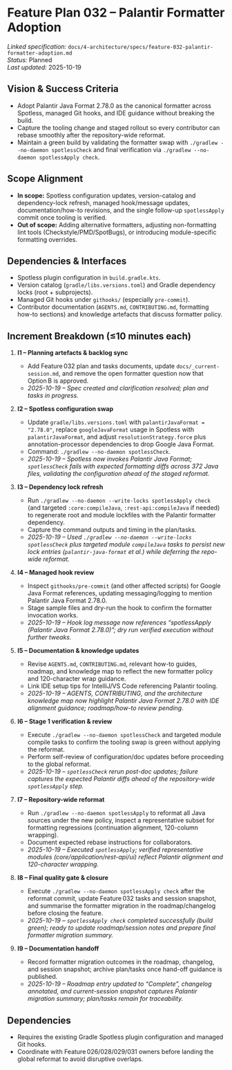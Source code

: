# Feature Plan 032 – Palantir Formatter Adoption

_Linked specification:_ `docs/4-architecture/specs/feature-032-palantir-formatter-adoption.md`  
_Status:_ Planned  
_Last updated:_ 2025-10-19

## Vision & Success Criteria
- Adopt Palantir Java Format 2.78.0 as the canonical formatter across Spotless, managed Git hooks, and IDE guidance without breaking the build.
- Capture the tooling change and staged rollout so every contributor can rebase smoothly after the repository-wide reformat.
- Maintain a green build by validating the formatter swap with `./gradlew --no-daemon spotlessCheck` and final verification via `./gradlew --no-daemon spotlessApply check`.

## Scope Alignment
- **In scope:** Spotless configuration updates, version-catalog and dependency-lock refresh, managed hook/message updates, documentation/how-to revisions, and the single follow-up `spotlessApply` commit once tooling is verified.
- **Out of scope:** Adding alternative formatters, adjusting non-formatting lint tools (Checkstyle/PMD/SpotBugs), or introducing module-specific formatting overrides.

## Dependencies & Interfaces
- Spotless plugin configuration in `build.gradle.kts`.
- Version catalog (`gradle/libs.versions.toml`) and Gradle dependency locks (root + subprojects).
- Managed Git hooks under `githooks/` (especially `pre-commit`).
- Contributor documentation (`AGENTS.md`, `CONTRIBUTING.md`, formatting how-to sections) and knowledge artefacts that discuss formatter policy.

## Increment Breakdown (≤10 minutes each)
1. **I1 – Planning artefacts & backlog sync**  
   - Add Feature 032 plan and tasks documents, update `docs/_current-session.md`, and remove the open formatter question now that Option B is approved.  
   - _2025-10-19 – Spec created and clarification resolved; plan and tasks in progress._

2. **I2 – Spotless configuration swap**  
   - Update `gradle/libs.versions.toml` with `palantirJavaFormat = "2.78.0"`, replace `googleJavaFormat` usage in Spotless with `palantirJavaFormat`, and adjust `resolutionStrategy.force` plus annotation-processor dependencies to drop Google Java Format.  
   - Command: `./gradlew --no-daemon spotlessCheck`.  
   - _2025-10-19 – Spotless now invokes Palantir Java Format; `spotlessCheck` fails with expected formatting diffs across 372 Java files, validating the configuration ahead of the staged reformat._

3. **I3 – Dependency lock refresh**  
   - Run `./gradlew --no-daemon --write-locks spotlessApply check` (and targeted `:core:compileJava`, `:rest-api:compileJava` if needed) to regenerate root and module lockfiles with the Palantir formatter dependency.  
   - Capture the command outputs and timing in the plan/tasks.  
   - _2025-10-19 – Used `./gradlew --no-daemon --write-locks spotlessCheck` plus targeted module `compileJava` tasks to persist new lock entries (`palantir-java-format` et al.) while deferring the repo-wide reformat._

4. **I4 – Managed hook review**  
   - Inspect `githooks/pre-commit` (and other affected scripts) for Google Java Format references, updating messaging/logging to mention Palantir Java Format 2.78.0.  
   - Stage sample files and dry-run the hook to confirm the formatter invocation works.  
   - _2025-10-19 – Hook log message now references “spotlessApply (Palantir Java Format 2.78.0)”; dry run verified execution without further tweaks._

5. **I5 – Documentation & knowledge updates**  
   - Revise `AGENTS.md`, `CONTRIBUTING.md`, relevant how-to guides, roadmap, and knowledge map to reflect the new formatter policy and 120-character wrap guidance.  
   - Link IDE setup tips for IntelliJ/VS Code referencing Palantir tooling.  
   - _2025-10-19 – AGENTS, CONTRIBUTING, and the architecture knowledge map now highlight Palantir Java Format 2.78.0 with IDE alignment guidance; roadmap/how-to review pending._

6. **I6 – Stage 1 verification & review**  
   - Execute `./gradlew --no-daemon spotlessCheck` and targeted module compile tasks to confirm the tooling swap is green without applying the reformat.  
   - Perform self-review of configuration/doc updates before proceeding to the global reformat.  
   - _2025-10-19 – `spotlessCheck` rerun post-doc updates; failure captures the expected Palantir diffs ahead of the repository-wide `spotlessApply` step._

7. **I7 – Repository-wide reformat**  
   - Run `./gradlew --no-daemon spotlessApply` to reformat all Java sources under the new policy, inspect a representative subset for formatting regressions (continuation alignment, 120-column wrapping).  
   - Document expected rebase instructions for collaborators.  
   - _2025-10-19 – Executed `spotlessApply`; verified representative modules (core/application/rest-api/ui) reflect Palantir alignment and 120-character wrapping._

8. **I8 – Final quality gate & closure**  
   - Execute `./gradlew --no-daemon spotlessApply check` after the reformat commit, update Feature 032 tasks and session snapshot, and summarise the formatter migration in the roadmap/changelog before closing the feature.
   - _2025-10-19 – `spotlessApply check` completed successfully (build green); ready to update roadmap/session notes and prepare final formatter migration summary._

9. **I9 – Documentation handoff**  
   - Record formatter migration outcomes in the roadmap, changelog, and session snapshot; archive plan/tasks once hand-off guidance is published.
   - _2025-10-19 – Roadmap entry updated to “Complete”, changelog annotated, and current-session snapshot captures Palantir migration summary; plan/tasks remain for traceability._

## Dependencies
- Requires the existing Gradle Spotless plugin configuration and managed Git hooks.
- Coordinate with Feature 026/028/029/031 owners before landing the global reformat to avoid disruptive overlaps.
